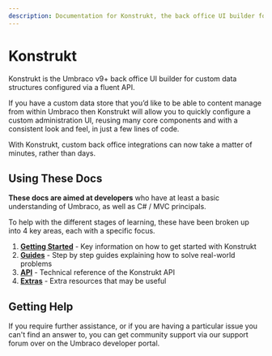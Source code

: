 ```yaml
---
description: Documentation for Konstrukt, the back office UI builder for Umbraco.
---
```


# Konstrukt

Konstrukt is the Umbraco v9+ back office UI builder for custom data structures configured via a fluent API.

If you have a custom data store that you’d like to be able to content manage from within Umbraco then Konstrukt will allow you to quickly configure a custom administration UI, reusing many core components and with a consistent look and feel, in just a few lines of code.

With Konstrukt, custom back office integrations can now take a matter of minutes, rather than days.

## Using These Docs

**These docs are aimed at developers** who have at least a basic understanding of Umbraco, as well as C# / MVC principals.

To help with the different stages of learning, these have been broken up into 4 key areas, each with a specific focus.

1. **[Getting Started](./getting-started/overview.md)** - Key information on how to get started with Konstrukt
2. **[Guides](./guides/creating-your-first-integration.md)** - Step by step guides explaining how to solve real-world problems
3. **[API](./api/conventions.md)** - Technical reference of the Konstrukt API
3. **[Extras](./extras/property-editors/README.md)** - Extra resources that may be useful

## Getting Help
If you require further assistance, or if you are having a particular issue you can't find an answer to, you can get community support via our support forum over on the Umbraco developer portal.
